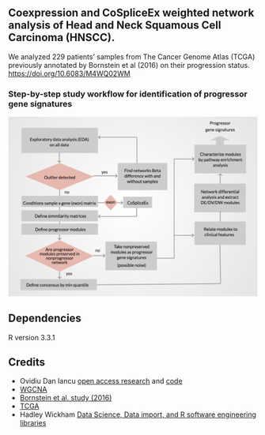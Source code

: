 ## Coexpression and CoSpliceEx weighted network analysis of Head and Neck Squamous Cell Carcinoma (HNSCC). 
We analyzed 229 patients’ samples from The Cancer Genome Atlas (TCGA) previously annotated by Bornstein et al (2016) on their progression status. https://doi.org/10.6083/M4WQ02WM 

### Step-by-step study workflow for identification of progressor gene signatures 
![alt tag](img/workflow.png)

## Dependencies 
R version 3.3.1

## Credits
* Ovidiu Dan Iancu <a href="http://dx.doi.org/10.3389/fgene.2015.00174" target="_blank">open access research</a> and <a href="https://github.com/iancuo/cosplicingNetworks" target="_blank">code</a>
* <a href="https://labs.genetics.ucla.edu/horvath/CoexpressionNetwork/Rpackages/WGCNA/" target="_blank">WGCNA</a>
* <a href="http://bmcgenomics.biomedcentral.com/articles/10.1186/s12864-015-2359-6" target="_blank">Bornstein et al. study (2016)</a>
* <a href="http://cancergenome.nih.gov/abouttcga" target="_blank">TCGA</a>
* Hadley Wickham <a href="http://hadley.nz/" target="_blank"> Data Science, Data import, and R software engineering libraries</a> 
